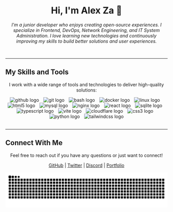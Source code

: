 <h1 align="center">Hi, I'm Alex Za 👋</h1>


<p align="center">
  <i>I'm a junior developer who enjoys creating open-source experiences. I specialize in Frontend, DevOps, Network Engineering, and IT System Administration. I love learning new technologies and continuously improving my skills to build better solutions and user experiences.</i>
</p>
</br>

---

## My Skills and Tools

<p align="center">I work with a wide range of tools and technologies to deliver high-quality solutions:</p>

<div align="center">
  <img src="https://skillicons.dev/icons?i=github" height="40" alt="github logo" />
  <img width="6" />
  <img src="https://skillicons.dev/icons?i=git" height="40" alt="git logo" />
  <img width="6" />
  <img src="https://skillicons.dev/icons?i=bash" height="40" alt="bash logo" />
  <img width="6" />
  <img src="https://skillicons.dev/icons?i=docker" height="40" alt="docker logo" />
  <img width="6" />
  <img src="https://skillicons.dev/icons?i=linux" height="40" alt="linux logo" />
  <img width="6" />
  <img src="https://skillicons.dev/icons?i=html" height="40" alt="html5 logo" />
  <img width="6" />
  <img src="https://skillicons.dev/icons?i=mysql" height="40" alt="mysql logo" />
  <img width="6" />
  <img src="https://skillicons.dev/icons?i=nginx" height="40" alt="nginx logo" />
  <img width="6" />
  <img src="https://skillicons.dev/icons?i=react" height="40" alt="react logo" />
  <img width="6" />
  <img src="https://skillicons.dev/icons?i=sqlite" height="40" alt="sqlite logo" />
  <img width="6" />
  <img src="https://skillicons.dev/icons?i=ts" height="40" alt="typescript logo" />
  <img width="6" />
  <img src="https://skillicons.dev/icons?i=vite" height="40" alt="vite logo" />
  <img width="6" />
  <img src="https://skillicons.dev/icons?i=cloudflare" height="40" alt="cloudflare logo" />
  <img width="6" />
  <img src="https://skillicons.dev/icons?i=css" height="40" alt="css3 logo" />
  <img width="6" />
  <img src="https://skillicons.dev/icons?i=py" height="40" alt="python logo" />
  <img width="6" />
  <img src="https://skillicons.dev/icons?i=tailwind" height="40" alt="tailwindcss logo" />
</div>
</br>

---

## Connect With Me

<p align="center">Feel free to reach out if you have any questions or just want to connect!</p>

<p align="center">
  <a href="https://github.com/AlesixDev" target="_blank">GitHub</a> |
  <a href="https://twitter.com/AlesixDv" target="_blank">Twitter</a> |
  <a href="https://discord.com/users/SystemRescue" target="_blank">Discord</a> |
  <a href="https://alesix.xyz" target="_blank">Portfolio</a>
</p>

<div align="center">
  <img src="https://raw.githubusercontent.com/AlesixDev/AlesixDev/output/snake.svg" alt="Snake animation" />
</div>


